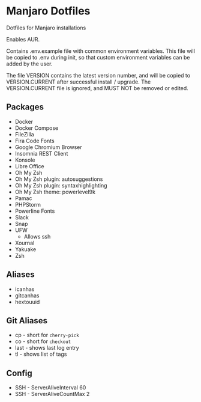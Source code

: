 # Manjaro Dotfiles

Dotfiles for Manjaro installations

Enables AUR.

Contains .env.example file with common environment variables. This file will be copied to .env during init, so that custom environment variables can be added by the user.

The file VERSION contains the latest version number, and will be copied to VERSION.CURRENT after successful install / upgrade. The VERSION.CURRENT file is ignored, and MUST NOT be removed or edited.

## Packages

- Docker
- Docker Compose
- FileZilla
- Fira Code Fonts
- Google Chromium Browser
- Insomnia REST Client
- Konsole
- Libre Office
- Oh My Zsh
- Oh My Zsh plugin: autosuggestions
- Oh My Zsh plugin: syntaxhighlighting
- Oh My Zsh theme: powerlevel9k
- Pamac
- PHPStorm
- Powerline Fonts
- Slack
- Snap
- UFW
  - Allows ssh
- Xournal
- Yakuake
- Zsh

## Aliases

- icanhas
- gitcanhas
- hextouuid

## Git Aliases
- cp - short for `cherry-pick`
- co - short for `checkout`
- last - shows last log entry
- tl - shows list of tags

## Config
- SSH - ServerAliveInterval 60
- SSH - ServerAliveCountMax 2
